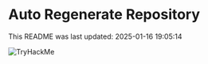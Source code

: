 # Auto Regenerate Repository

This README was last updated: 2025-01-16 19:05:14

 ![TryHackMe](https://tryhackme.com/badge/533634)